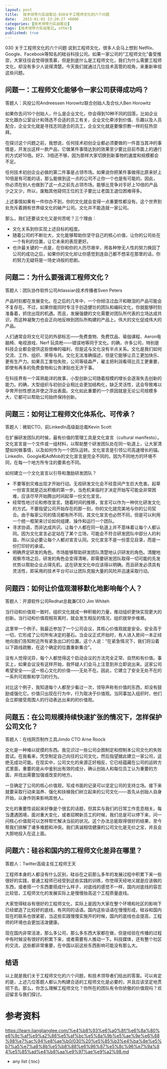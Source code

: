 ```yaml
---
layout: post
title:  技术领导力实战笔记-030关于工程师文化的六个问题
date:   2015-01-01 23:20:27 +0800
categories: [技术领导力实战笔记]
tags: [技术领导力实战笔记, other]
published: true
---
```




030 关于工程师文化的六个问题
说到工程师文化，很多人会马上想到 Netflix、Google、Facebook等知名的硅谷科技公司。如果一家公司的“工程师文化”备受推崇，大家往往会觉得很羡慕，但是到底什么是工程师文化，我们为什么需要工程师文化，却没有多少人说得清楚。今天我们就通过几位技术高管的视角，来重新审视这些问题。

## 问题一：工程师文化能够令一家公司获得成功吗？

答题人：风投公司Andreessen Horowitz联合创始人及合伙人Ben Horowitz

如果你去问10个创始人，什么是企业文化，你会得到10种不同的回答。比如企业文化跟办公室设计和筛选不合适的员工有关，企业文化牵涉到价值、乐趣以及人员配合，企业文化就是寻找志同道合的员工，企业文化就是要像宗教一样的狂热崇拜。

在探讨这个问题之前，我想说，任何技术初创企业都必须要做的一件首当其冲的事情是，开发出这样一款产品，它做某件事情达到的效果至少要比目前市面上的通行的方式好10倍。好2、3倍还不够，因为那样大家切换到新事物的速度和规模都会不足。

任何技术初创企业必做的第二件事是占领市场。如果说你把某件事做得比原来好上10倍是有可能的话，那么能做到这一点的公司不止你一个也是有可能的。因此，你必须在别人也做到了这一点之前先占领市场。能够比竞争对手好上10倍的产品少之又少，所以，废黜其他窥伺王位的王子要比让老国王退位困难得多。

上述事情如果有一件你办不到，你的文化就会变得一点重要性都没有。这个世界到处充斥着拥有世界级文化的破产公司。文化并不能造就一家公司。

那么，我们还要谈文化又是何苦呢？三个理由：

* 文化关系到你实现上述目标的程度。
* 随着公司的不断壮大，文化能够帮助你坚守自己的核心价值，让你的公司处在一个有利的位置，让它未来的表现更好。
* 也许最关键的一点是，在你和你的人历尽艰辛，用各种惨无人性的努力换回了公司的成功之后，如果你的文化却让你感觉到连自己都不想呆在那里的话，你的努力无疑将是一场史诗般的悲剧。

## 问题二：为什么要强调工程师文化？

答题人：团队协作软件公司Atlassian技术传播者Sven Peters

产品时刻都在发展变化。在之后的几年中，一个你倾注过血汗和眼泪的产品可能会不复存在。不过，如果你能同时专注于创造健壮的团队和编码文化，你就能够时刻准备着，抓住出现的机遇。而且，发展强健的文化需要对团队所代表的立场达成共识，而这种凝聚力也会正向地反映到团队所构建的产品上。伟大的文化促成伟大的产品。

人们通常会将文化可见的外部标志——免费食物、免费饮品、瑜伽课程、Aeron电脑椅、电视游戏、Nerf 玩具枪——错误地等同于文化。的确，许多公司，特别是科技企业都会提供这些很棒的福利，但是这与文化没有半点关系。文化是我们如何交流、工作、组织、荣辱与共。文化无法准确描述，但是它能够让员工更加快乐、更有生产力。如果员工害怕失败，公司等级森严，雇主把利润看得比员工更重要，即使有再多的免费食物和公务津贴也无济于事。

在科技界有一个耳熟能详的故事，小型创新公司随着规模的增长会逐渐失去创新的能力。的确，大型组织与初创企业相比会更加结构化，缺乏灵活性，这会导致难以孕育开创性想法并使之浮出表面。文化如此重要的一个原因就是无论公司规模多大，它都可以帮助公司始终保持创新。

## 问题三：如何让工程师文化体系化、可传承？

答题人：微软CTO、前LinkedIn高级副总裁Kevin Scott

在扩展研发团队的时候，最有价值的管理工具是文化宣言（cultural manifesto）。文化宣言是一个文件或一组材料，以帮助整个研发团队处在同一轨道上，让大家清楚如何做事情，以及如何作为一个团队运转。文化宣言是引领公司高速增长的锚。LinkedIn、Google和AdMob的文化宣言是完全不同的。因为不同地方的环境不同，在每一个地方所专注的要素也不同。

如何建立一个文化宣言以引导和激励研发团队？

* 不要等到灾难出现才开始行动。无视研发文化会不经意间产生巨大危害。起草一份宣言就是迈出积极的第一步。当危机来临时才决定开始写可能会非常困难，应该尽早开始腾出时间起草一份文化宣言。
* 经常性地讨论和修改宣言。随着时间的推移，宣言可以作为一种优化研发文化的方式。不要指望公司开始存在的那一刻，你的文化就完美地与你的公司契合。由于每家公司的情况都有所不同，其文化宣言也必然不同，但是可以利用一个统一框架来讨论如何组建、操作和运行一个团队。
* 寻求协调，而非达成共识。让每个人都在同一轨道上并不意味着让每个人都认同。因为文化宣言必定站在了某个立场，可能会不符合研发团队中部分人的利益，所以没必要让每个人都对宣言认同。文化宣言不是一份意见目录，而是一份打印好的承诺。
* 明确界定研发的角色。市场能够帮助研发团队清楚地认识研发的角色。清醒地观察市场之后，研发的角色会变得清晰，即需要研发团队取得一切可能的先发优势以帮助企业占得先机，这在研发文化中应该得以明确。而且研发必须具有灵活性，即采用的技术平台可以让团队克服大量的风险并迅速采取行动。

## 问题四：如何让价值观潜移默化地影响每个人？

答题人：开源软件公司Redhat总裁兼CEO Jim Whiteh

当行动和价值观一致时，组织文化就成一种积极的力量，推动组织更快实现更大的创新。当行动和价值观相背离时，就会发生相反的情况，组织就举步维艰。

这里举一个例子。我最近参加了一个公司会议，其核心价值观就是安全。安全高于一切，它形成了公司所有决定的基石。当会议正式开始时，有人进入房间一本正经地向我们告知附近所有紧急出口的位置。这个人说：“在紧急情况下，我们将沿着以下路线疏散，在这个确定的位置重新集合”。

没有人觉得诧异，每个人都觉得这个启动会议的方法完全正常、自然和有价值。事实上，如果会议没有这样开始，我怀疑人们会马上注意到并立即说出来。这家公司希望安全——这一核心文化的价值——无处不在。因此，它建立了安全无处不在的一系列可观察和学习的行为。

对比这个例子，我知道每个人都至少看过一次，领导声称有价值的东西，却没有鼓励或强化它。价值只出现在行为中，行为取决于价值观。当同事加入组织时，他们会立即接受周围人的行动表达出来的的价值观。

## 问题五：在公司规模持续快速扩张的情况下，怎样保护公司文化？

答题人：在线网页制作工具Jimdo CTO Arne Roock

文化是一种难以捉摸的东西。我见识过一些公司企图制定和控制本公司文化的失败尝试。在我看来，凭空制定自己向往的公司文化，然后指望据此建立一家公司，这绝无成功可能。在现实中，公司文化的来源正好相反，它已经蕴藏在公司的运转方式里面，重要的是从中鉴别出有效的成分，确认创始人和每位员工认为重要的方面，并找出需要加强或改变的地方。

一旦确定了公司的核心价值观，写成书面的记录可以坚定公司的支持立场。接下来就要采取行动来滋养、强化和扶植我们树立起来的公司文化——首先从创始人自身开始，以身作则来影响其他人。

文化的重要性说起来好像是个很玄的话题，但其实与我们的日常工作息息相关。每当遭遇困境，面对重大变化，或者招聘新员工的时候，我们总是可以停下来，问一问核心价值观可以怎样帮忙解决当前的状况。这个办法总能取得很好的结果，至今帮我们排解了诸多难题和冲突。我们真诚相信健康的公司文化是无价之宝，并且会大胆地投入在这上面。

## 问题六：硅谷和国内的工程师文化差异在哪里？

答题人：Twitter高级主任工程师王天

工程师本身的人都没有什么区别，硅谷在之前那么多年的发展过程中积累下来一些很好的实践，普通工程师已经受到这些实践的训练，你觉得天经地义就是应该做的东西，或者搭一个东西要搭成什么样子，对底线的感觉不一样，国内对底线的容忍比较低，工程师文化的发展实际上是慢慢抬高这个工程质量底线。

大家觉得硅谷有很好的工程师文化，实际上是因为大家在整个环境和社区的影响下已经塑造了比较好的底线，有共同的话语。国内这些话语在慢慢形成，硅谷和国内现在的联系也很紧密，当这些实践慢慢实施开的时候，国内的底线也会提高，工程师的环境也会更加活泼健康。

现在国内非常活泼，那么多公司，那么多东西大家都在做，但是经验在传播的过程中有时候没有很好的积累下来，或者需要有人推动一下。科技媒体，还有整个社区的交流，这些都非常重要，在中国以前这些东西影响可能没有那么大。

## 结语

以上就是我们关于工程师文化的六个问题，和技术领导者们给出的答案。可以肯定的是，上述几位答题人都认为构建合适的工程师文化是必要的，并且应该坚定地贯彻下去。那么，你怎么理解工程师文化？你所在的团队有令你骄傲的价值观吗？欢迎留言与我们探讨。




# 参考资料

https://learn.lianglianglee.com/%e4%b8%93%e6%a0%8f/%e6%8a%80%e6%9c%af%e9%a2%86%e5%af%bc%e5%8a%9b%e5%ae%9e%e6%88%98%e7%ac%94%e8%ae%b0/030%20%e5%85%b3%e4%ba%8e%e5%b7%a5%e7%a8%8b%e5%b8%88%e6%96%87%e5%8c%96%e7%9a%84%e5%85%ad%e4%b8%aa%e9%97%ae%e9%a2%98.md

* any list
{:toc}
